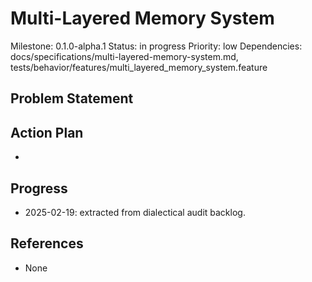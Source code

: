# Multi-Layered Memory System
Milestone: 0.1.0-alpha.1
Status: in progress
Priority: low
Dependencies: docs/specifications/multi-layered-memory-system.md, tests/behavior/features/multi_layered_memory_system.feature

## Problem Statement
<description>


## Action Plan
- <tasks>

## Progress
- 2025-02-19: extracted from dialectical audit backlog.

## References
- None
